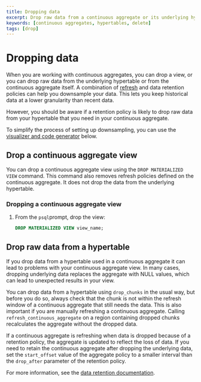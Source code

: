 ```yaml
---
title: Dropping data
excerpt: Drop raw data from a continuous aggregate or its underlying hypertable
keywords: [continuous aggregates, hypertables, delete]
tags: [drop]
---
```


# Dropping data

When you are working with continuous aggregates, you can drop a view, or you can
drop raw data from the underlying hypertable or from the continuous aggregate
itself. A combination of [refresh][cagg-refresh] and data retention policies
can help you downsample your data. This lets you keep historical data at a
lower granularity than recent data.

However, you should be aware if a retention policy is likely to drop raw data
from your hypertable that you need in your continuous aggregate.

To simplify the process of setting up downsampling, you can use the [visualizer
and code generator][visualizer] below.

## Drop a continuous aggregate view

You can drop a continuous aggregate view using the `DROP MATERIALIZED VIEW`
command. This command also removes refresh policies defined on the continuous
aggregate. It does not drop the data from the underlying hypertable.

<procedure>

### Dropping a continuous aggregate view

1.  From the `psql`prompt, drop the view:

    ```sql
    DROP MATERIALIZED VIEW view_name;
    ```

</procedure>

## Drop raw data from a hypertable

If you drop data from a hypertable used in a continuous aggregate it can lead to
problems with your continuous aggregate view. In many cases, dropping underlying
data replaces the aggregate with NULL values, which can lead to unexpected
results in your view.

You can drop data from a hypertable using `drop_chunks` in the usual way, but
before you do so, always check that the chunk is not within the refresh window
of a continuous aggregate that still needs the data. This is also important if
you are manually refreshing a continuous aggregate. Calling
`refresh_continuous_aggregate` on a region containing dropped chunks
recalculates the aggregate without the dropped data.

If a continuous aggregate is refreshing when data is dropped because of a
retention policy, the aggregate is updated to reflect the loss of data. If you
need to retain the continuous aggregate after dropping the underlying data, set
the `start_offset` value of the aggregate policy to a smaller interval than the
`drop_after` parameter of the retention policy.

For more information, see the
[data retention documentation][data-retention-with-continuous-aggregates].

<PolicyVisualizerDownsampling />

[cagg-refresh]: /timescaledb/:currentVersion:/how-to-guides/continuous-aggregates/refresh-policies/
[data-retention-with-continuous-aggregates]:
    /timescaledb/:currentVersion:/how-to-guides/data-retention/data-retention-with-continuous-aggregates
[visualizer]: #set-up-downsampling-and-data-retention

